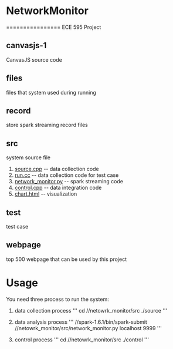 # NetworkMonitor
================
ECE 595 Project

canvasjs-1
----------
CanvasJS source code

files
------
files that system used during running

record
------
store spark streaming record files

src
----
system source file
1. [source.cpp](./src/source.cpp) -- data collection code
2. [run.cc](./src/run.cc) -- data collection code for test case
3. [network_monitor.py](./src/network_monitor.py) -- spark streaming code
4. [control.cpp](./src/control.cpp) -- data integration code
5. [chart.html](./src/chart.html) -- visualization

test
----
test case

webpage
-------
top 500 webpage that can be used by this project



Usage
=====
You need three process to run the system:

1. data collection process
'''
cd /<your path>/netowrk_monitor/src
./source
'''

2. data analysis process
'''
 /<your spark path>/spark-1.6.1/bin/spark-submit /<your path>/netowrk_monitor/src/network_monitor.py localhost 9999
'''

3. control process
'''
cd /<your path>/netowrk_monitor/src
./control
'''